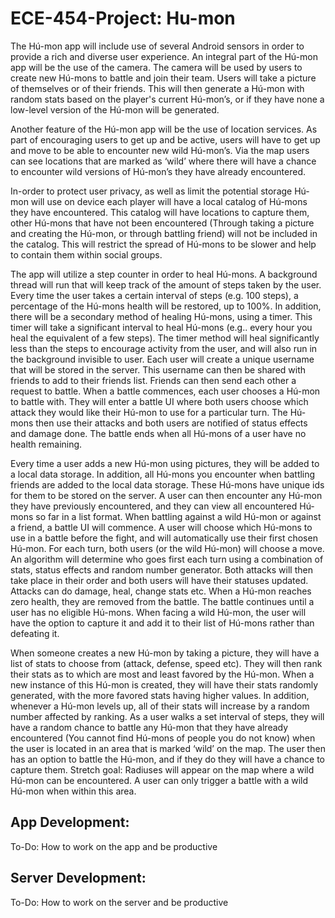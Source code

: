 # ECE-454-Project: Hu-mon
The Hú-mon app will include use of several Android sensors in order to provide a rich and diverse user experience. An integral part of the Hú-mon app will be the use of the camera.  The camera will be used by users to create new Hú-mons to battle and join their team.  Users will take a picture of themselves or of their friends.  This will then generate a Hú-mon with random stats based on the player's current  Hú-mon’s, or if they have none a low-level version of the Hú-mon will be generated.


Another feature of the Hú-mon app will be the use of location services.  As part of encouraging users to get up and be active, users will have to get up and move to be able to encounter new wild Hú-mon’s.  Via the map users can see locations that are marked as ‘wild’ where there will have a chance to encounter wild versions of Hú-mon’s they have already encountered.


In-order to protect user privacy, as well as limit the potential storage Hú-mon will use on device each player will have a local catalog of Hú-mons they have encountered.  This catalog will have locations to capture them, other Hú-mons that have not been encountered (Through taking a picture and creating the Hú-mon, or through battling friend) will not be included in the catalog.  This will restrict the spread of Hú-mons to be slower and help to contain them within social groups.


The app will utilize a step counter in order to heal Hú-mons. A background thread will run that will keep track of the amount of steps taken by the user. Every time the user takes a certain interval of steps (e.g. 100 steps), a percentage of the Hú-mons health will be restored, up to 100%. In addition, there will be a secondary method of healing Hú-mons, using a timer. This timer will take  a significant interval to heal Hú-mons (e.g.. every hour you heal the equivalent of a few steps). The timer method will heal significantly less than the steps to encourage activity from the user, and will also run in the background invisible to user.
Each user will create a unique username that will be stored in the server. This username can then be shared with friends to add to their friends list. Friends can then send each other a request to battle. When a battle commences, each user chooses a Hú-mon to battle with. They will enter a battle UI where both users choose which attack they would like their Hú-mon to use for a particular turn. The Hú-mons then use their attacks and both users are notified of status effects and damage done. The battle ends when all Hú-mons of a user have no health remaining.


Every time a user adds a new Hú-mon using pictures, they will be added to a local data storage. In addition, all Hú-mons you encounter when battling friends are added to the local data storage. These Hú-mons have unique ids for them to be stored on the server.  A user can then encounter any Hú-mon they have previously encountered, and they can view all encountered Hú-mons so far in a list format.
When battling against a wild Hú-mon or against a friend, a battle UI will commence. A user will choose which Hú-mons to use in a battle before the fight, and will automatically use their first chosen Hú-mon. For each turn, both users (or the wild Hú-mon) will choose a move. An algorithm will determine who goes first each turn using a combination of stats, status effects and random number generator. Both attacks will then take place in their order and both users will have their statuses updated. Attacks can do damage, heal, change stats etc. When a Hú-mon reaches zero health, they are removed from the battle. The battle continues until a user has no eligible Hú-mons. When facing a wild Hú-mon, the user will have the option to capture it and add it to their list of Hú-mons rather than defeating it.


When someone creates a new Hú-mon by taking a picture, they will have a list of stats to choose from (attack, defense, speed etc).  They will then rank their stats as to which are most and least favored by the Hú-mon. When a new instance of this Hú-mon is created, they will have their stats randomly generated, with the more favored stats having higher values. In addition, whenever a Hú-mon levels up, all of their stats will increase by a random number affected by ranking.
As a user walks a set interval of steps, they will have a random chance to battle any Hú-mon that they have already encountered (You cannot find Hú-mons of people  you do not know) when the user is located in an area that is marked ‘wild’ on the map. The user then has an option to battle the Hú-mon, and if they do they will have a chance to capture them. Stretch goal: Radiuses will appear on the map where a wild Hú-mon can be encountered. A user can only trigger a battle with a wild Hú-mon when within this area.

## App Development:
To-Do: How to work on the app and be productive

## Server Development:
To-Do: How to work on the server and be productive
